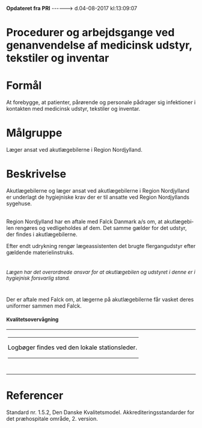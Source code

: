 <!--
.. title: procedure-og-arbejdsgange-ved-genanvendelse-af-medicinsk-udstyr-tekstiler-o
.. slug: procedure-og-arbejdsgange-ved-genanvendelse-af-medicinsk-udstyr-tekstiler-o
.. date: 2017-08-04 13:09:08 UTC+02:00
.. tags: 
.. category: 
.. link: 
.. description: 
.. type: text
.. hidetitle: True
-->

<div class="alert alert-success" role="alert"><b>Opdateret fra PRI</b>  ------>  d.04-08-2017  kl:13:09:07</div>

<div class="document" id="U162dfe98324448f48e1b26a4daca1d9e" lang="da-DK" xml:lang="da-DK" xmlns="http://www.w3.org/1999/xhtml">
 <h1 class="~clause~ Titeloverskrift">
  <span>
   Procedurer og arbejdsgange ved genanvendelse af medicinsk udstyr, tekstiler og inventar
  </span>
 </h1>
 <p class="~clause~ Brdtekst">
 </p>
 <h1 class="~clause~ Overskrift1">
 </h1>
 <h1 class="~clause~ Overskrift1" id="a_ad82e0527b224b369d5391549159247f">
  <span>
   Formål
  </span>
 </h1>
 <p class="~clause~ Brdtekst">
  <span>
   At forebygge, at patienter, pårørende og personale pådrager sig infektioner i kontakten med medicinsk udstyr, tekstiler og inventar.
  </span>
 </p>
 <p class="~clause~ Brdtekst">
 </p>
 <h1 class="~clause~ Overskrift1" id="a_7350bf54ffcd438cb139083cab7223d9">
  <span>
   Målgruppe
  </span>
 </h1>
 <p class="~clause~ Brdtekst">
  <span>
   Læger ansat ved akutlægebilerne i Region Nordjylland.
  </span>
 </p>
 <p class="~clause~ Brdtekst">
 </p>
 <h1 class="~clause~ Overskrift1" id="a_a414b365d69949f6a01185d8904c9a36">
  <span>
   Beskrivelse
  </span>
 </h1>
 <p class="~clause~ Normal">
  <span>
   Akutlægebilerne og læger ansat ved akutlægebilerne i Region Nordjylland er underlagt de hygiejniske krav der er til ansatte ved Region Nordjyllands sygehuse.
  </span>
 </p>
 <p class="~clause~ Normal">
  <span>
   <br/>
   Region Nordjylland har en aftale med Falck Danmark a/s om, at akutlægebilen rengøres og vedligeholdes af dem. Det samme gælder for det udstyr, der findes i akutlægebilerne.
   <br/>
  </span>
 </p>
 <p class="~clause~ Normal">
  <span>
   Efter endt udrykning rengør lægeassistenten det brugte flergangudstyr efter gældende materielinstruks.
  </span>
 </p>
 <h5 class="~clause~ Overskrift5" id="a_760d18d1629644bb8e95610fa8a08a3f">
  <span style="font-weight: normal; font-size: 10pt;">
   <br/>
   Lægen har det overordnede ansvar for at akutlægebilen og udstyret i denne er i hygiejnisk forsvarlig stand.
  </span>
 </h5>
 <p class="~clause~ Brdtekst">
  <span>
   <br/>
   Der er aftale med Falck om, at lægerne på akutlægebilerne får vasket deres uniformer sammen med Falck.
  </span>
 </p>
 <p class="~clause~ Brdtekst">
 </p>
 <h4 class="~clause~ Overskrift4" id="a_c0f1318de2824ccfae112f79a86df9db">
  <span style="font-size: 10pt;">
   Kvalitetsovervågning
  </span>
 </h4>
 <table class="Tabel-Normal" style="width: 100%; border-spacing: 0; border-collapse: collapse;">
  <colgroup>
   <col style="width: 366.2pt;"/>
   <col style="width: 150pt;"/>
  </colgroup>
  <tbody>
   <tr>
    <td class="tableTop tableLeft" style="padding-right: 3pt; padding-left: 3pt; width: auto; padding-top: 3pt; padding-bottom: 3pt;">
     <table class="Tabel-Normal" style="width: 100%; border-spacing: 0; border-collapse: collapse;">
      <colgroup>
       <col style="width: 360.2pt;"/>
      </colgroup>
      <tbody>
       <tr>
        <td class="tableTop tableBottom tableLeft tableRight" style="padding-right: 0; padding-left: 0; width: auto;">
         <p class="~clause~ Normal" style="line-height: 100%;">
          <span style="color: #000;">
           Logbøger findes ved den lokale stationsleder.
          </span>
         </p>
         <p class="~clause~ Normal" style="line-height: 100%;">
         </p>
        </td>
       </tr>
      </tbody>
     </table>
     <p class="~clause~ Normal" style="line-height: 100%;">
     </p>
    </td>
    <td class="tableTop tableVertical tableRight" style="padding-right: 3pt; padding-left: 3pt; width: 150pt; padding-top: 3pt; padding-bottom: 3pt;">
     <p class="~clause~ Normal" style="background-color: #F2F8FF; color: black; line-height: 10pt;">
     </p>
    </td>
   </tr>
   <tr>
    <td class="tableBottom tableLeft tableHorizontal tableRight" colspan="2" style="padding-right: 0; padding-left: 0; width: auto; vertical-align: middle;">
     <p class="~clause~ Normal" style="line-height: 100%;">
     </p>
    </td>
   </tr>
  </tbody>
 </table>
 <h1 class="~clause~ Overskrift1" id="a_614bf59bcc2446c597609397ded76959">
  <span>
   Referencer
  </span>
 </h1>
 <p class="~clause~ Brdtekst">
  <span>
   Standard nr. 1.5.2, Den Danske Kvalitetsmodel. Akkrediteringsstandarder for det præhospitale område, 2. version.
  </span>
 </p>
 <p class="~clause~ Brdtekst">
 </p>
 <p class="~clause~ Normal">
 </p>
</div>
